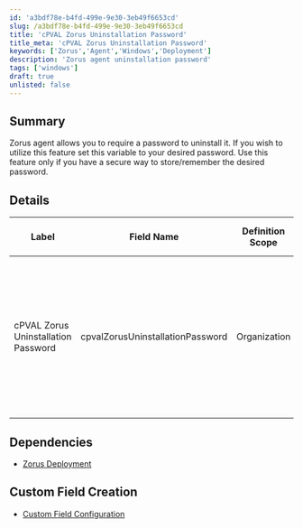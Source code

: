 ```yaml
---
id: 'a3bdf78e-b4fd-499e-9e30-3eb49f6653cd'
slug: /a3bdf78e-b4fd-499e-9e30-3eb49f6653cd
title: 'cPVAL Zorus Uninstallation Password'
title_meta: 'cPVAL Zorus Uninstallation Password'
keywords: ['Zorus','Agent','Windows','Deployment']
description: 'Zorus agent uninstallation password'
tags: ['windows']
draft: true
unlisted: false
---
```


## Summary
 Zorus agent allows you to require a password to uninstall it. If you wish to utilize this feature set this variable to your desired password. Use this feature only if you have a secure way to store/remember the desired password.


## Details

| Label | Field Name | Definition Scope | Type | Required | Default Value | Technician Permission | Automation Permission | API Permission | Description | Tool Tip | Footer Text |Custom Field Tab Name |
| ----- | ---------- | ---------------- | ---- | --------- | --------------------- | --------------------- | -------------- | ----------- | -------- | ----------- |----------- | ----------- |
| cPVAL Zorus Uninstallation Password | cpvalZorusUninstallationPassword | Organization | Text | Yes | - | Editable | Read/Write | Read/Write | Zorus agent uninstallation password. To utilize this feature set this variable to your desired password. Only use this feature if you have a secure way to store/remember the desired password. | - | - |Zorus Deployment|

## Dependencies
- [Zorus Deployment](/docs/da444ba9-ae51-48f8-8913-35f206579b04)

## Custom Field Creation

- [Custom Field Configuration](https://github.com/ProVal-Tech/ninjarmm/blob/main/custom-fields/cpval-zorus-uninstallation-password.toml)
